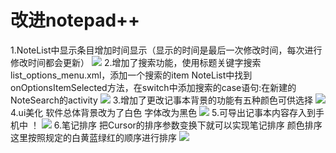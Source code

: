 # 改进notepad++
1.NoteList中显示条目增加时间显示（显示的时间是最后一次修改时间，每次进行修改时间都会更新）
![](https://raw.githubusercontent.com/chubenwuxia/newpitcure/master/notepad1%20(1).png)
2.增加了搜索功能，使用标题关键字搜索list_options_menu.xml，添加一个搜索的item
NoteList中找到onOptionsItemSelected方法，在switch中添加搜索的case语句:在新建的NoteSearch的activity
![](https://raw.githubusercontent.com/chubenwuxia/newpitcure/master/notepad1%20(2).png)
3.增加了更改记事本背景的功能有五种颜色可供选择
![](https://raw.githubusercontent.com/chubenwuxia/newpitcure/master/notepad1%20(4).png)
4.ui美化 软件总体背景改为了白色 字体改为黑色
![](https://raw.githubusercontent.com/chubenwuxia/newpitcure/master/notepad1%20(1).png)
5.可导出记事本内容存入到手机中
！[](https://raw.githubusercontent.com/chubenwuxia/newpitcure/master/notepad1%20(5).png)
![](https://raw.githubusercontent.com/chubenwuxia/newpitcure/master/notepad1%20(6).png)
6.笔记排序 把Cursor的排序参数变换下就可以实现笔记排序 颜色排序这里按照规定的白黄蓝绿红的顺序进行排序
![](https://raw.githubusercontent.com/chubenwuxia/newpitcure/master/notepad1%20(3).png)
